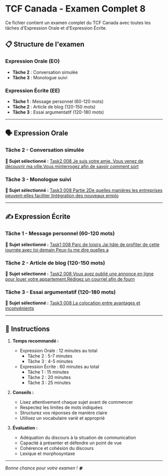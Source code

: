 # TCF Canada - Examen Complet 8

Ce fichier contient un examen complet du TCF Canada avec toutes les tâches d'Expression Orale et d'Expression Écrite.

## 📋 Structure de l'examen

### Expression Orale (EO)
- **Tâche 2** : Conversation simulée
- **Tâche 3** : Monologue suivi

### Expression Écrite (EE)  
- **Tâche 1** : Message personnel (60-120 mots)
- **Tâche 2** : Article de blog (120-150 mots)
- **Tâche 3** : Essai argumentatif (120-180 mots)

---

## 🗣️ Expression Orale

### Tâche 2 - Conversation simulée

**📄 Sujet sélectionné :** [Task2 008 Je suis votre amie. Vous venez de découvrir ma ville.Vous minterrogez afin de savoir comment sort](tcf_canada/eo/task2/task2_008_Je_suis_votre_amie._Vous_venez_de_découvrir_ma_ville.Vous_minterrogez_afin_de_savoir_comment_sort.md)

### Tâche 3 - Monologue suivi

**📄 Sujet sélectionné :** [Task3 008 Partie 2De quelles manières les entreprises peuvent-elles faciliter lintégration des nouveaux emplo](tcf_canada/eo/task3/task3_008_Partie_2De_quelles_manières_les_entreprises_peuvent-elles_faciliter_lintégration_des_nouveaux_emplo.md)

---

## ✍️ Expression Écrite

### Tâche 1 - Message personnel (60-120 mots)

**📄 Sujet sélectionné :** [Task1 008 Parc de loisirs Jai hâte de profiter de cette journée avec toi demain Peux-tu me dire quelles a](tcf_canada/ee/task1/task1_008_Parc_de_loisirs_Jai_hâte_de_profiter_de_cette_journée_avec_toi_demain_Peux-tu_me_dire_quelles_a.md)

### Tâche 2 - Article de blog (120-150 mots)

**📄 Sujet sélectionné :** [Task2 008 Vous avez publié une annonce en ligne pour louer votre appartement.Rédigez un courriel afin de fourn](tcf_canada/ee/task2/task2_008_Vous_avez_publié_une_annonce_en_ligne_pour_louer_votre_appartement.Rédigez_un_courriel_afin_de_fourn.md)

### Tâche 3 - Essai argumentatif (120-180 mots)

**📄 Sujet sélectionné :** [Task3 008 La colocation entre avantages et inconvénients](tcf_canada/ee/task3/task3_008_La_colocation_entre_avantages_et_inconvénients.md)

---

## 📝 Instructions

1. **Temps recommandé :**
   - Expression Orale : 12 minutes au total
     - Tâche 2 : 5-7 minutes
     - Tâche 3 : 4-5 minutes
   - Expression Écrite : 60 minutes au total
     - Tâche 1 : 15 minutes
     - Tâche 2 : 20 minutes  
     - Tâche 3 : 25 minutes

2. **Conseils :**
   - Lisez attentivement chaque sujet avant de commencer
   - Respectez les limites de mots indiquées
   - Structurez vos réponses de manière claire
   - Utilisez un vocabulaire varié et approprié

3. **Évaluation :**
   - Adéquation du discours à la situation de communication
   - Capacité à présenter et défendre un point de vue
   - Cohérence et cohésion du discours
   - Lexique et morphosyntaxe

---

*Bonne chance pour votre examen ! 🍀*
